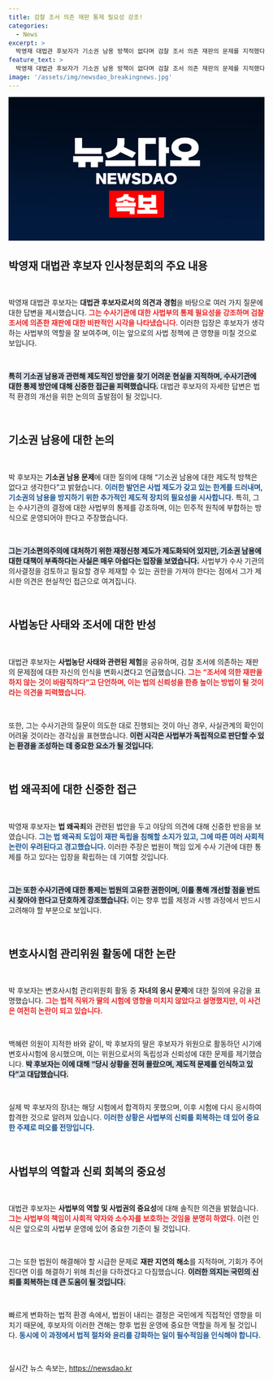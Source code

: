 ```yaml
---
title: 검찰 조서 의존 재판 통제 필요성 강조!
categories:
  - News
excerpt: >
  박영재 대법관 후보자가 기소권 남용 방책이 없다며 검찰 조서 의존 재판의 문제를 지적했다. 또한, 딸의 변호사시험 응시 논란에 대해 유감을 표명하고, 재판 지연 해소 등 사법부 신뢰 회복의 필요성을 강조했다.
feature_text: >
  박영재 대법관 후보자가 기소권 남용 방책이 없다며 검찰 조서 의존 재판의 문제를 지적했다. 또한, 딸의 변호사시험 응시 논란에 대해 유감을 표명하고, 재판 지연 해소 등 사법부 신뢰 회복의 필요성을 강조했다.
image: '/assets/img/newsdao_breakingnews.jpg'
---
```


<p><img src="/assets/img/newsdao_breakingnews.jpg" alt="cryptoinkorea 속보" /></p>

<h2 data-ke-size="size26">박영재 대법관 후보자 인사청문회의 주요 내용</h2>

<p data-ke-size="size16">&nbsp;</p>

<p>박영재 대법관 후보자는 <strong>대법관 후보자로서의 의견과 경험</strong>을 바탕으로 여러 가지 질문에 대한 답변을 제시했습니다. <b><span style="color: #ee2323;">그는 수사기관에 대한 사법부의 통제 필요성을 강조하며 검찰 조서에 의존한 재판에 대한 비판적인 시각을 나타냈습니다.</span></b> 이러한 입장은 후보자가 생각하는 사법부의 역할을 잘 보여주며, 이는 앞으로의 사법 정책에 큰 영향을 미칠 것으로 보입니다. </p>

<p data-ke-size="size16">&nbsp;</p>

<p><b><span style="background-color: #21538527;">특히 기소권 남용과 관련해 제도적인 방안을 찾기 어려운 현실을 지적하며, 수사기관에 대한 통제 방안에 대해 신중한 접근을 피력했습니다.</span></b> 대법관 후보자의 자세한 답변은 법적 환경의 개선을 위한 논의의 출발점이 될 것입니다.</p>

<p data-ke-size="size16">&nbsp;</p>

<h2 data-ke-size="size26">기소권 남용에 대한 논의</h2>

<p data-ke-size="size16">&nbsp;</p>

<p>박 후보자는 <strong>기소권 남용 문제</strong>에 대한 질의에 대해 “기소권 남용에 대한 제도적 방책은 없다고 생각한다”고 밝혔습니다. <b><span style="color: #1a5490;">이러한 발언은 사법 제도가 갖고 있는 한계를 드러내며, 기소권의 남용을 방지하기 위한 추가적인 제도적 장치의 필요성을 시사합니다.</span></b> 특히, 그는 수사기관의 결정에 대한 사법부의 통제를 강조하며, 이는 민주적 원칙에 부합하는 방식으로 운영되어야 한다고 주장했습니다.</p>

<p data-ke-size="size16">&nbsp;</p>

<p><b><span style="background-color: #21538527;">그는 기소편의주의에 대처하기 위한 재정신청 제도가 제도화되어 있지만, 기소권 남용에 대한 대책이 부족하다는 사실은 매우 아쉽다는 입장을 보였습니다.</span></b> 사법부가 수사 기관의 의사결정을 검토하고 필요할 경우 제재할 수 있는 권한을 가져야 한다는 점에서 그가 제시한 의견은 현실적인 접근으로 여겨집니다.</p>

<p data-ke-size="size16">&nbsp;</p>

<h2 data-ke-size="size26">사법농단 사태와 조서에 대한 반성</h2>

<p data-ke-size="size16">&nbsp;</p>

<p>대법관 후보자는 <strong>사법농단 사태와 관련된 체험</strong>을 공유하며, 검찰 조서에 의존하는 재판의 문제점에 대한 자신의 인식을 변화시켰다고 언급했습니다. <b><span style="color: #ee2323;">그는 “조서에 의한 재판을 하지 않는 것이 바람직하다”고 단언하며, 이는 법의 신뢰성을 한층 높이는 방법이 될 것이라는 의견을 피력했습니다.</span></b></p>

<p data-ke-size="size16">&nbsp;</p>

<p>또한, 그는 수사기관의 질문이 의도한 대로 진행되는 것이 아닌 경우, 사실관계의 확인이 어려울 것이라는 경각심을 표현했습니다. <b><span style="background-color: #21538527;">이런 시각은 사법부가 독립적으로 판단할 수 있는 환경을 조성하는 데 중요한 요소가 될 것입니다.</span></b></p>

<p data-ke-size="size16">&nbsp;</p>

<h2 data-ke-size="size26">법 왜곡죄에 대한 신중한 접근</h2>

<p data-ke-size="size16">&nbsp;</p>

<p>박영재 후보자는 <strong>법 왜곡죄</strong>와 관련된 법안을 두고 야당의 의견에 대해 신중한 반응을 보였습니다. <b><span style="color: #1a5490;">그는 법 왜곡죄 도입이 재판 독립을 침해할 소지가 있고, 그에 따른 여러 사회적 논란이 우려된다고 경고했습니다.</span></b> 이러한 주장은 법원이 책임 있게 수사 기관에 대한 통제를 하고 있다는 입장을 확립하는 데 기여할 것입니다.</p>

<p data-ke-size="size16">&nbsp;</p>

<p><b><span style="background-color: #21538527;">그는 또한 수사기관에 대한 통제는 법원의 고유한 권한이며, 이를 통해 개선할 점을 반드시 찾아야 한다고 단호하게 강조했습니다.</span></b> 이는 향후 법률 제정과 시행 과정에서 반드시 고려해야 할 부분으로 보입니다.</p>

<p data-ke-size="size16">&nbsp;</p>

<h2 data-ke-size="size26">변호사시험 관리위원 활동에 대한 논란</h2>

<p data-ke-size="size16">&nbsp;</p>

<p>박 후보자는 변호사시험 관리위원회 활동 중 <strong>자녀의 응시 문제</strong>에 대한 질의에 유감을 표명했습니다. <b><span style="color: #ee2323;">그는 법적 직위가 딸의 시험에 영향을 미치지 않았다고 설명했지만, 이 사건은 여전히 논란이 되고 있습니다.</span></b></p>

<p data-ke-size="size16">&nbsp;</p>

<p>백혜련 의원이 지적한 바와 같이, 박 후보자의 딸은 후보자가 위원으로 활동하던 시기에 변호사시험에 응시했으며, 이는 위원으로서의 독립성과 신뢰성에 대한 문제를 제기했습니다. <b><span style="background-color: #21538527;">박 후보자는 이에 대해 “당시 상황을 전혀 몰랐으며, 제도적 문제를 인식하고 있다”고 대답했습니다.</span></b></p>

<p data-ke-size="size16">&nbsp;</p>

<p>실제 박 후보자의 장녀는 해당 시험에서 합격하지 못했으며, 이후 시험에 다시 응시하여 합격한 것으로 알려져 있습니다. <b><span style="color: #1a5490;">이러한 상황은 사법부의 신뢰를 회복하는 데 있어 중요한 주제로 떠오를 전망입니다.</span></b></p>

<p data-ke-size="size16">&nbsp;</p>

<h2 data-ke-size="size26">사법부의 역할과 신뢰 회복의 중요성</h2>

<p data-ke-size="size16">&nbsp;</p>

<p>대법관 후보자는 <strong>사법부의 역할 및 사법권의 중요성</strong>에 대해 솔직한 의견을 밝혔습니다. <b><span style="color: #ee2323;">그는 사법부의 책임이 사회적 약자와 소수자를 보호하는 것임을 분명히 하였다.</span></b> 이런 인식은 앞으로의 사법부 운영에 있어 중요한 기준이 될 것입니다.</p>

<p data-ke-size="size16">&nbsp;</p>

<p>그는 또한 법원이 해결해야 할 시급한 문제로 <strong>재판 지연의 해소</strong>를 지적하며, 기회가 주어진다면 이를 해결하기 위해 최선을 다하겠다고 다짐했습니다. <b><span style="background-color: #21538527;">이러한 의지는 국민의 신뢰를 회복하는 데 큰 도움이 될 것입니다.</span></b></p>

<p data-ke-size="size16">&nbsp;</p>

<p>빠르게 변화하는 법적 환경 속에서, 법원이 내리는 결정은 국민에게 직접적인 영향을 미치기 때문에, 후보자의 이러한 견해는 향후 법원 운영에 중요한 역할을 하게 될 것입니다. <b><span style="color: #1a5490;">동시에 이 과정에서 법적 절차와 윤리를 강화하는 일이 필수적임을 인식해야 합니다.</span></b></p>

<p data-ke-size="size16">&nbsp;</p>
실시간 뉴스 속보는, <a href="https://newsdao.kr" rel="dofollow">https://newsdao.kr</a>


